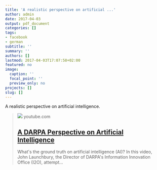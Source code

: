 ```yaml
---
title: 'A realistic perspective on artificial ...'
author: admin
date: 2017-04-03
output: pdf_document
categories: []
tags:
- facebook
- german
subtitle: ''
summary: ''
authors: []
lastmod: 2017-04-03T17:07:58+02:00
featured: no
image:
  caption: ''
  focal_point: ''
  preview_only: no
projects: []
slug: []
---
```

A realistic perspective on artificial intelligence.
> [![](https://i.ytimg.com/vi/-O01G3tSYpU/maxresdefault.jpg)](https://www.youtube.com/watch?v=-O01G3tSYpU)
> youtube.com
> ## [A DARPA Perspective on Artificial Intelligence](https://www.youtube.com/watch?v=-O01G3tSYpU)
>
>What's the ground truth on artificial intelligence (AI)? In this video, John Launchbury, the Director of DARPA's Information Innovation Office (I2O), attempt...

